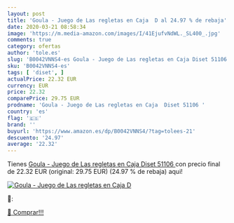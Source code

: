 ```yaml
---
layout: post
title: 'Goula - Juego de Las regletas en Caja  D al 24.97 % de rebaja'
date: 2020-03-21 08:58:34
image: 'https://m.media-amazon.com/images/I/41EjufvNdWL._SL400_.jpg'
comments: true
category: ofertas
author: 'tole.es'
slug: 'B0042VNNS4-es Goula - Juego de Las regletas en Caja Diset 51106'
sku: 'B0042VNNS4-es'
tags: [ 'diset', ]
actualPrice: 22.32 EUR
currency: EUR
price: 22.32
comparePrice: 29.75 EUR
prodname: 'Goula - Juego de Las regletas en Caja  Diset 51106 '
country: 'es'
flag: '🇪🇸'
brand: ''
buyurl: 'https://www.amazon.es/dp/B0042VNNS4/?tag=tolees-21'
descuento: '24.97'
average: '22.32'
---
```


Tienes [Goula - Juego de Las regletas en Caja  Diset 51106 ](https://www.amazon.es/dp/B0042VNNS4/?tag=tolees-21) con precio final de  22.32 EUR (original: 29.75 EUR) (24.97 %  de rebaja) aqui!

[![Goula - Juego de Las regletas en Caja  D](https://m.media-amazon.com/images/I/41EjufvNdWL._SL400_.jpg)](https://www.amazon.es/dp/B0042VNNS4/?tag=tolees-21)

🔎:


[🛒 Comprar!!!](https://www.amazon.es/dp/B0042VNNS4/?tag=tolees-21)
